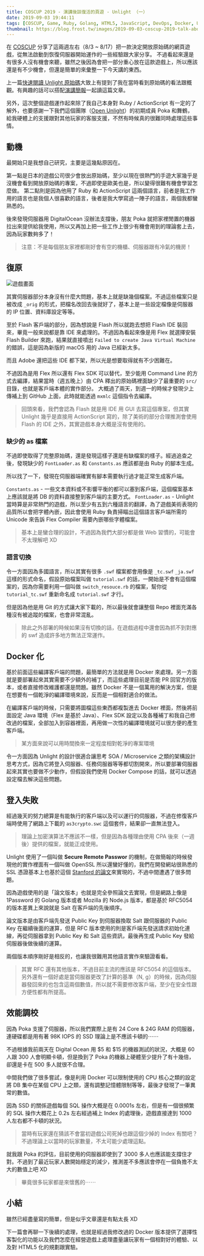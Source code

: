 ```yaml
---
title: COSCUP 2019 - 演講後談復活的頁遊 - Unlight （一）
date: 2019-09-03 19:44:11
tags: [COSCUP, Game, Ruby, Golang, HTML5, JavaScript, DevOps, Docker, Unlight]
thumbnail: https://blog.frost.tw/images/2019-09-03-coscup-2019-talk-about-the-browser-game-unlight-which-i-revived-it/screenshot.png
---
```


在 [COSCUP](https://coscup.org/2019/) 分享了這兩週左右（8/3 ~ 8/17）把一款決定開放原始碼的網頁遊戲，從無法啟動到恢復伺服器開始運作的一些經驗跟大家分享。
不過看起來還是有很多人沒有機會來聽，雖然之後因為會把一部分重心放在這款遊戲上，所以應該還是有不少機會，但還是簡單的來彙整一下今天講的東西。

上一篇[快速閱讀 Unlight 原始碼](https://blog.frost.tw/posts/2019/08/04/Fast-review-the-Unlight-game-s-source-code/)大致上有提到了我在當時看到原始碼的看法跟概觀。有興趣的話可以搭配[演講簡報](https://speakerdeck.com/elct9620/2019-coscup-fu-huo-ge-browser-game-unlight-kai-yuan-shi-jian)一起讀這篇文章。

另外，這次整個遊戲運作起來除了我自己本身對 Ruby / ActionScript 有一定的了解外，也要感謝一下我們這個團隊（[Open Unlight](https://unlight.app)）的初期成員 Poka 和舞鶴，給我硬體上的支援跟對其他玩家的客服支援，不然有時候真的很難同時處理這些事情。

<!-- more -->

## 動機

最開始只是我想自己研究，主要是這幾點原因在。

第一點是日本的遊戲公司很少會放出原始碼，至少以現在很熱門的手遊大家幾乎是沒機會看到開放原始碼的專案，不過即使是歐美也是，所以變得很難有機會學習怎麼做。
第二點則是因為他用了 Ruby 和 ActionScript 這兩個語言，前者是我工作用的語言也是我個人很喜歡的語言，後者是我大學寫過一陣子的語言，兩個我都蠻熟悉的。

後來發現伺服器用 DigitalOcean
沒辦法支撐後，朋友 Poka 就把家裡閒置的機器拉出來提供給我使用，所以又再加上把一些工作上很少有機會用到的理論套上去，因為玩家數夠多了！

> 注意：不是每個朋友家裡都剛好會有空的機櫃、伺服器跟有冷氣的機房！

## 復原

![遊戲畫面](https://blog.frost.tw/images/2019-09-03-coscup-2019-talk-about-the-browser-game-unlight-which-i-revived-it/screenshot.png)

其實伺服器部分本身沒有什麼大問題，基本上就是缺幾個檔案。不過這些檔案只是被改成 `_orig` 的形式，把檔名改回去後就好了，基本上是一些設定檔像是伺服器的 IP 位置、資料庫設定等等。

至於 Flash 客戶端的部分，因為想說是 Flash 所以就跑去想把 Flash IDE 裝回來，畢竟一般來說都是靠 IDE 來處理的。不過因為看起來像是用 Flex 就選擇安裝 Flash Builder 來跑，結果就直接噴出 `Failed to create Java Virtual Machine` 的錯誤，這是因為新版的 macOS 用的 Java 已經新太多。

而且 Adobe 還把這些 IDE 都下架，所以光是想要取得就有不少困難在。

不過因為是用 Flex 所以還有 Flex SDK 可以替代，至少能用 Command Line 的方式去編譯，結果當時（週五晚上）由 CPA 釋出的原始碼裡面缺少了最重要的 `src/` 目錄，也就是客戶端本體的實作部分。
大概過了兩天，到週一的時候才發現少上傳補上到 GitHub 上面，此時就能透過 `mxmlc` 這個指令去編譯。

> 回頭來看，我們會認為 Flash 就是用 IDE 用 GUI 去寫這個專案，但其實 Unlight 幾乎是直接用 ActionScript 寫的，除了美術的部分合理推測會使用 Flash 的 IDE 之外，其實遊戲本身大概是沒有使用的。

### 缺少的 as 檔案

不過即使取得了完整原始碼，還是發現這樣子還是有缺檔案的樣子。經過追查之後，發現缺少的 `FontLoader.as` 和 `Constants.as` 應該都是由 Ruby 的腳本生成。

所以找了一下，發現在伺服器端確實有腳本需要執行過才能正常生成客戶端。

`Constants.as` - 一些文本資料或不影響平衡的都可以塞到客戶端，這個檔案基本上應該就是將 DB 的資料直接整到客戶端的主要方式。
`FontLoader.as` - Unlight 當時算是非常熱門的遊戲，所以至少有五到六種語言的翻譯，為了遊戲美術表現的品質所以會把字體內嵌，因此會使用 Ruby 負責掃瞄出這個語言客戶端所需的 Unicode 來告訴 Flex Compiler 需要內嵌哪些字體檔案。

> 基本上是蠻合理的設計，不過因為我們大部分都是做 Web 習慣的，可能會不太理解吧 XD

### 語言切換

令一方面因為多國語言，所以其實有很多 `.swf` 檔案都會用像是 `_tc.swf` `_ja.swf` 這樣的形式命名，假設原始檔案叫做 `tutorial.swf` 的話，一開始是不會有這個檔案的，因為你需要利用一個叫做 `switch_resouce.rb` 的檔案，幫你從 `tutorial_tc.swf` 重新命名成 `tutorial.swf` 才行。

但是因為他是用 Git 的方式讓大家下載的，所以最後就會讓整個 Repo 裡面充滿各種沒有被追蹤的檔案，也會非常混亂。

> 除此之外部署的時候如果沒有切換的話，在遊戲過程中還會因為抓不到對應的 swf 造成許多地方無法正常運作。

## Docker 化

基於前面這些編譯客戶端的問題，最簡單的方法就是用 Docker 來處理。另一方面就是要部署起來其實需要不少額外的補丁，而這些處理目前是否能 PR 回官方的版本，或者直接修改維護都還是問題。雖然 Docker 不是一個萬用的解決方案，但是在想要有一個乾淨的編譯環境來說，反而是一個相對適合的做法。

在編譯客戶端的時候，只需要將圖檔這些東西都複製進去 Docker 裡面，然後將前面設定 Java 環境（Flex 是基於 Java）、Flex SDK 設定以及各種補丁和我自己修改過的檔案，全部加入到容器裡面，再用做一次性的編譯環境就可以很方便的產生客戶端。

> 某方面來說可以用時間換來一定程度相對乾淨的專案環境

令一方面因為 Unlight 的設計很適合讓思考 SOA / Microservice 之類的架構設計思考方式，因為它將登入伺服器、任務伺服器等等都切割開來，所以要部署伺服器起來其實也要做不少動作，但假設我們使用 Docker Compose 的話，就可以透過設定檔去解決這些問題。

## 登入失敗

經過幾天的努力總算是有能執行的客戶端以及可以運行的伺服器，不過在修復客戶端時使用了網路上下載的 `as3crypto.swc` 這個套件，結果卻一直無法登入。

> 理論上加密演算法不應該不一樣，但是因為各種理由使用 CPA 後來（一週後）提供的檔案，就能正成使用。

Unlight 使用了一個叫做 **Secure Remote Passwor** 的機制，在做簡報的時候發現他的實作裡面有一個叫做 OpenSSL 所以還蠻好懂的，我們在開發網站很熟悉的 SSL 憑證基本上也基於這個 [Stanford 的論文](http://srp.stanford.edu/design.html)來實現的，不過中間遭遇了很多問題。

因為遊戲使用的是「論文版本」也就是完全參照論文去實現，但是網路上像是 1Password 的 Golang 版本或者 Mozilla 的 Node.js 版本，都是基於 RFC5054 的版本差異上來說就是 Salt 在客戶端的先後順序。

論文版本是由客戶端先發送 Public Key 到伺服器換取 Salt 跟伺服器的 Public Key 在繼續後面的運算，但是 RFC 版本使用的則是客戶端先發送請求初始化連線，再從伺服器拿到 Public Key 和 Salt 這些資訊，最後再生成 Public Key 發給伺服器後做後續的運算。

兩個版本順序剛好是相反的，也讓我很難用其他語言實作來驗證看看。

> 其實 RFC 還有其他版本，不過目前主流的應該是 RFC5054 的這個版本。另外還有一個好處是當伺服器更改了計算的基準（N, g）的時候，因為伺服器發回來的也包含這兩個數值，所以就不需要修改客戶端，至少在安全性跟方便性都有所提高。

## 效能調校

因為 Poka 支援了伺服器，所以我們實際上是有 24 Core & 24G RAM 的伺服器，連硬碟都是用有著 98K IOPS 的 SSD 理論上是不應該卡頓的⋯⋯

不過根據我前兩天在 Digital Ocean 用 $5 和 $15 的機器測試的狀況，大概是 60 人跟 300 人會明顯卡頓，但是換到了 Poka 的機器上硬體至少提升了有十幾倍，卻還是卡在 500 多人就很不合理。

中間我們做了很多嘗試，像是利用 Docker 可以限制使用的 CPU 核心之類的設定將 DB 集中在某個 CPU 上之類，還有調整記憶體限制等等，最後才發現了一筆異常的數值。

因為 SSD 的關係遊戲每個 SQL 操作大概是在 0.0001s 左右，但是有一個很頻繁的 SQL 操作大概花上 0.2s 左右經過補上 Index 的處理後，遊戲直接達到 1000 人左右都不卡頓的狀況。

> 當時有玩家還在猜該不會當初遊戲公司死掉也跟這個少掉的 Index 有關吧？不過理論上以當時的玩家數量，不太可能少處理這點。

就我跟 Poka 的評估，目前使用的伺服器即使到了 3000 多人也應該能支撐住才對。不過到了最近玩家人數開始穩定的減少，推測差不多應該會停在一個負擔不太大的數值上吧 XD

> 畢竟很多玩家都是來懷舊的⋯⋯

## 小結

雖然已經盡量寫的簡單，但是似乎文章還是有點太長 XD

下一篇會再聊一下後續的處理，也就是經過我修改過的 Docker 版本提供了選擇性客製化的功能以及我們怎麼在經營遊戲上處理盡量讓玩家有一個相對好的體驗、以及對 HTML5 化的規劃跟實驗。
